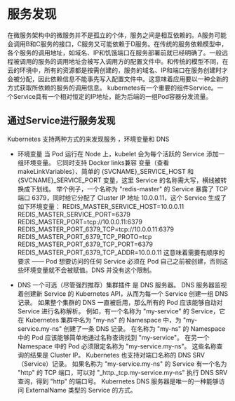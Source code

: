 # 服务发现
在微服务架构中的微服务并不是孤立的个体，服务之间是相互依赖的。A服务可能会调用B和C服务的接口，C服务又可能依赖于D服务。在传统的服务依赖模型中，各个服务的调用地址，如域名、IP和饥饿端口在服务部署前就已经明确了。一般远程被调用的服务的调用地址会被写入调用方的配置文件中。和传统的模型不同，在云的环境中，所有的资源都是按需创建的，服务的域名、IP和端口在服务创建时才会被分配，因此依赖信息不能事先写入配置文件中。这意味着应用要以一种全新的方式获取所依赖的服务的调用信息。
kubernetes有一个重要的组件Service。一个Service具有一个相对恒定的IP地址，能为后端的一组Pod容器分发流量。

##  通过Service进行服务发现
Kubernetes 支持两种方式的来发现服务 ，环境变量和 DNS

 + 环境变量
当 Pod 运行在 Node 上，kubelet 会为每个活跃的 Service 添加一组环境变量。 它同时支持 Docker links兼容 变量（查看 makeLinkVariables）、简单的 {SVCNAME}_SERVICE_HOST 和 {SVCNAME}_SERVICE_PORT 变量，这里 Service 的名称需大写，横线被转换成下划线。
举个例子，一个名称为 "redis-master" 的 Service 暴露了 TCP 端口 6379，同时给它分配了 Cluster IP 地址 10.0.0.11，这个 Service 生成了如下环境变量：
REDIS_MASTER_SERVICE_HOST=10.0.0.11
REDIS_MASTER_SERVICE_PORT=6379
REDIS_MASTER_PORT=tcp://10.0.0.11:6379
REDIS_MASTER_PORT_6379_TCP=tcp://10.0.0.11:6379
REDIS_MASTER_PORT_6379_TCP_PROTO=tcp
REDIS_MASTER_PORT_6379_TCP_PORT=6379
REDIS_MASTER_PORT_6379_TCP_ADDR=10.0.0.11
这意味着需要有顺序的要求 —— Pod 想要访问的任何 Service 必须在 Pod 自己之前被创建，否则这些环境变量就不会被赋值。DNS 并没有这个限制。

 + DNS
一个可选（尽管强烈推荐）集群插件 是 DNS 服务器。 DNS 服务器监视着创建新 Service 的 Kubernetes API，从而为每一个 Service 创建一组 DNS 记录。 如果整个集群的 DNS 一直被启用，那么所有的 Pod 应该能够自动对 Service 进行名称解析。
例如，有一个名称为 "my-service" 的 Service，它在 Kubernetes 集群中名为 "my-ns" 的 Namespace 中，为 "my-service.my-ns" 创建了一条 DNS 记录。 在名称为 "my-ns" 的 Namespace 中的 Pod 应该能够简单地通过名称查询找到 "my-service"。 在另一个 Namespace 中的 Pod 必须限定名称为 "my-service.my-ns"。 这些名称查询的结果是 Cluster IP。
Kubernetes 也支持对端口名称的 DNS SRV（Service）记录。 如果名称为 "my-service.my-ns" 的 Service 有一个名为 "http" 的 TCP 端口，可以对 "_http._tcp.my-service.my-ns" 执行 DNS SRV 查询，得到 "http" 的端口号。
Kubernetes DNS 服务器是唯一的一种能够访问 ExternalName 类型的 Service 的方式。